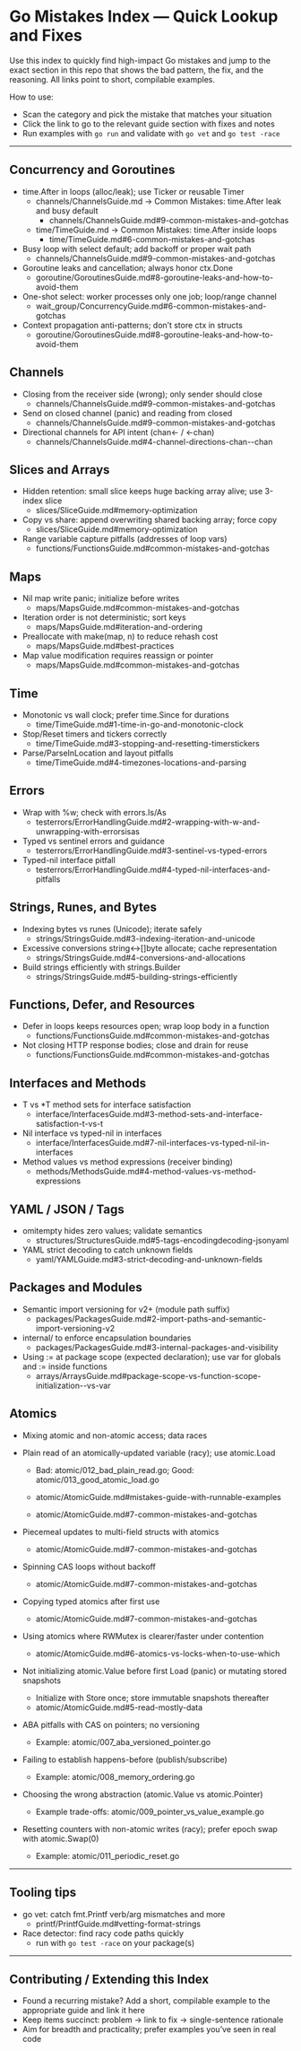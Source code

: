 # Go Mistakes Index — Quick Lookup and Fixes

Use this index to quickly find high-impact Go mistakes and jump to the exact section in this repo that shows the bad pattern, the fix, and the reasoning. All links point to short, compilable examples.

How to use:
- Scan the category and pick the mistake that matches your situation
- Click the link to go to the relevant guide section with fixes and notes
- Run examples with `go run` and validate with `go vet` and `go test -race`

---

## Concurrency and Goroutines

- time.After in loops (alloc/leak); use Ticker or reusable Timer
  - channels/ChannelsGuide.md → Common Mistakes: time.After leak and busy default
    - channels/ChannelsGuide.md#9-common-mistakes-and-gotchas
  - time/TimeGuide.md → Common Mistakes: time.After inside loops
    - time/TimeGuide.md#6-common-mistakes-and-gotchas
- Busy loop with select default; add backoff or proper wait path
  - channels/ChannelsGuide.md#9-common-mistakes-and-gotchas
- Goroutine leaks and cancellation; always honor ctx.Done
  - goroutine/GoroutinesGuide.md#8-goroutine-leaks-and-how-to-avoid-them
- One-shot select: worker processes only one job; loop/range channel
  - wait_group/ConcurrencyGuide.md#6-common-mistakes-and-gotchas
- Context propagation anti-patterns; don’t store ctx in structs
  - goroutine/GoroutinesGuide.md#8-goroutine-leaks-and-how-to-avoid-them

## Channels

- Closing from the receiver side (wrong); only sender should close
  - channels/ChannelsGuide.md#9-common-mistakes-and-gotchas
- Send on closed channel (panic) and reading from closed
  - channels/ChannelsGuide.md#9-common-mistakes-and-gotchas
- Directional channels for API intent (chan<- / <-chan)
  - channels/ChannelsGuide.md#4-channel-directions-chan--chan

## Slices and Arrays

- Hidden retention: small slice keeps huge backing array alive; use 3-index slice
  - slices/SliceGuide.md#memory-optimization
- Copy vs share: append overwriting shared backing array; force copy
  - slices/SliceGuide.md#memory-optimization
- Range variable capture pitfalls (addresses of loop vars)
  - functions/FunctionsGuide.md#common-mistakes-and-gotchas

## Maps

- Nil map write panic; initialize before writes
  - maps/MapsGuide.md#common-mistakes-and-gotchas
- Iteration order is not deterministic; sort keys
  - maps/MapsGuide.md#iteration-and-ordering
- Preallocate with make(map, n) to reduce rehash cost
  - maps/MapsGuide.md#best-practices
- Map value modification requires reassign or pointer
  - maps/MapsGuide.md#common-mistakes-and-gotchas

## Time

- Monotonic vs wall clock; prefer time.Since for durations
  - time/TimeGuide.md#1-time-in-go-and-monotonic-clock
- Stop/Reset timers and tickers correctly
  - time/TimeGuide.md#3-stopping-and-resetting-timerstickers
- Parse/ParseInLocation and layout pitfalls
  - time/TimeGuide.md#4-timezones-locations-and-parsing

## Errors

- Wrap with %w; check with errors.Is/As
  - testerrors/ErrorHandlingGuide.md#2-wrapping-with-w-and-unwrapping-with-errorsisas
- Typed vs sentinel errors and guidance
  - testerrors/ErrorHandlingGuide.md#3-sentinel-vs-typed-errors
- Typed-nil interface pitfall
  - testerrors/ErrorHandlingGuide.md#4-typed-nil-interfaces-and-pitfalls

## Strings, Runes, and Bytes

- Indexing bytes vs runes (Unicode); iterate safely
  - strings/StringsGuide.md#3-indexing-iteration-and-unicode
- Excessive conversions string↔[]byte allocate; cache representation
  - strings/StringsGuide.md#4-conversions-and-allocations
- Build strings efficiently with strings.Builder
  - strings/StringsGuide.md#5-building-strings-efficiently

## Functions, Defer, and Resources

- Defer in loops keeps resources open; wrap loop body in a function
  - functions/FunctionsGuide.md#common-mistakes-and-gotchas
- Not closing HTTP response bodies; close and drain for reuse
  - functions/FunctionsGuide.md#common-mistakes-and-gotchas

## Interfaces and Methods

- T vs *T method sets for interface satisfaction
  - interface/InterfacesGuide.md#3-method-sets-and-interface-satisfaction-t-vs-t
- Nil interface vs typed-nil in interfaces
  - interface/InterfacesGuide.md#7-nil-interfaces-vs-typed-nil-in-interfaces
- Method values vs method expressions (receiver binding)
  - methods/MethodsGuide.md#4-method-values-vs-method-expressions

## YAML / JSON / Tags

- omitempty hides zero values; validate semantics
  - structures/StructuresGuide.md#5-tags-encodingdecoding-jsonyaml
- YAML strict decoding to catch unknown fields
  - yaml/YAMLGuide.md#3-strict-decoding-and-unknown-fields

## Packages and Modules

- Semantic import versioning for v2+ (module path suffix)
  - packages/PackagesGuide.md#2-import-paths-and-semantic-import-versioning-v2
- internal/ to enforce encapsulation boundaries
  - packages/PackagesGuide.md#3-internal-packages-and-visibility
- Using := at package scope (expected declaration); use var for globals and := inside functions
  - arrays/ArraysGuide.md#package-scope-vs-function-scope-initialization--vs-var


## Atomics

- Mixing atomic and non-atomic access; data races
- Plain read of an atomically-updated variable (racy); use atomic.Load
  - Bad: atomic/012_bad_plain_read.go; Good: atomic/013_good_atomic_load.go
  - atomic/AtomicGuide.md#mistakes-guide-with-runnable-examples

  - atomic/AtomicGuide.md#7-common-mistakes-and-gotchas
- Piecemeal updates to multi-field structs with atomics
  - atomic/AtomicGuide.md#7-common-mistakes-and-gotchas
- Spinning CAS loops without backoff
  - atomic/AtomicGuide.md#7-common-mistakes-and-gotchas
- Copying typed atomics after first use
  - atomic/AtomicGuide.md#7-common-mistakes-and-gotchas
- Using atomics where RWMutex is clearer/faster under contention
  - atomic/AtomicGuide.md#6-atomics-vs-locks-when-to-use-which
- Not initializing atomic.Value before first Load (panic) or mutating stored snapshots
  - Initialize with Store once; store immutable snapshots thereafter
  - atomic/AtomicGuide.md#5-read-mostly-data
- ABA pitfalls with CAS on pointers; no versioning
  - Example: atomic/007_aba_versioned_pointer.go
- Failing to establish happens-before (publish/subscribe)
  - Example: atomic/008_memory_ordering.go
- Choosing the wrong abstraction (atomic.Value vs atomic.Pointer)
  - Example trade-offs: atomic/009_pointer_vs_value_example.go


- Resetting counters with non-atomic writes (racy); prefer epoch swap with atomic.Swap(0)
  - Example: atomic/011_periodic_reset.go


---

## Tooling tips

- go vet: catch fmt.Printf verb/arg mismatches and more
  - printf/PrintfGuide.md#vetting-format-strings
- Race detector: find racy code paths quickly
  - run with `go test -race` on your package(s)

---

## Contributing / Extending this Index

- Found a recurring mistake? Add a short, compilable example to the appropriate guide and link it here
- Keep items succinct: problem → link to fix → single-sentence rationale
- Aim for breadth and practicality; prefer examples you’ve seen in real code

